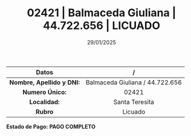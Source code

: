 ﻿---
title: 02421 | Balmaceda Giuliana | 44.722.656 | LICUADO
date: 29/01/2025
draft: false
tags: ['santa-teresita', 'titular', 'licuado']
---

|          **Datos**          |  /  |
|:---------------------------:|:---:|
| **Nombre, Apellido y DNI:** | Balmaceda Giuliana / 44.722.656 |
|      **Numero Único:**      | 02421 |
|        **Localidad:**       | Santa Teresita |
|          **Rubro**          | Licuado |

**Estado de Pago:** **PAGO COMPLETO**
